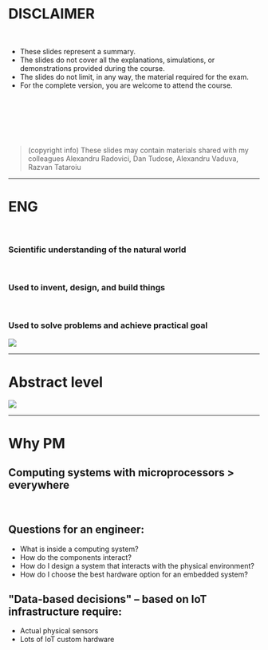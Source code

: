 # DISCLAIMER

<br>

* These slides represent a summary.
* The slides do not cover all the explanations, simulations, or demonstrations provided during the course.
* The slides do not limit, in any way, the material required for the exam.
* For the complete version, you are welcome to attend the course.

<br>
<br>
<br>
<br>
<br>

> (copyright info) These slides may contain materials shared with my colleagues Alexandru Radovici, Dan Tudose, Alexandru Vaduva, Razvan Tataroiu

---

# ENG

<div grid="~ cols-2 gap-20">
<div>


<br> 

### Scientific understanding of the natural world 
<br>

### Used to invent, design, and build things 

<br>

### Used to solve problems and achieve practical goal


</div>

<img src="/img/ing.png" class="w-80">

</div>

---

# Abstract level 

<img src="/img/abstract.png" class="w-full mx-auto block">

---

# Why PM


## Computing systems with microprocessors > everywhere

<br>

## Questions for an engineer:

* What is inside a computing system?
* How do the components interact?
* How do I design a system that interacts with the physical environment?
* How do I choose the best hardware option for an embedded system?


## "Data-based decisions" – based on IoT infrastructure require:

* Actual physical sensors
* Lots of IoT custom hardware
